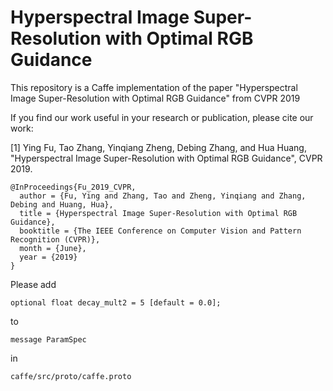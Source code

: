 # Hyperspectral Image Super-Resolution with Optimal RGB Guidance

This repository is a Caffe implementation of the paper "Hyperspectral Image Super-Resolution with Optimal RGB Guidance" from CVPR 2019

If you find our work useful in your research or publication, please cite our work:

[1] Ying Fu, Tao Zhang, Yinqiang Zheng, Debing Zhang, and Hua Huang, "Hyperspectral Image Super-Resolution with Optimal RGB Guidance", CVPR 2019.

```
@InProceedings{Fu_2019_CVPR,
  author = {Fu, Ying and Zhang, Tao and Zheng, Yinqiang and Zhang, Debing and Huang, Hua},
  title = {Hyperspectral Image Super-Resolution with Optimal RGB Guidance},
  booktitle = {The IEEE Conference on Computer Vision and Pattern Recognition (CVPR)},
  month = {June},
  year = {2019}
}
```

Please add 
```
optional float decay_mult2 = 5 [default = 0.0];
```
to
```
message ParamSpec
```
in 
```
caffe/src/proto/caffe.proto
```
